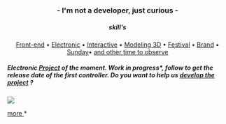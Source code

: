 <h3 align="center">- I'm not a developer, just curious -</h3>

<h5 align=center>skill's</h5>

<p align="center">
  <a href="https://codepen.io/h-lautre">Front-end</a> &bull;
  <a href="https://berru-g.github.io/Make-Play/">Electronic</a> &bull;
  <a href="https://berru-g.github.io/Lego-revisited/">Interactive</a> &bull;
  <a href="https://sketchfab.com/g-leberruyer">Modeling 3D</a> &bull;
  <a href="https://berru-g.github.io/assoberru/">Festival</a> &bull;
  <a href="https://berru-clothing.com">Brand</a> &bull;
  <a href="https://berru-g.github.io/Lego-revisited/">Sunday</a>&bull;
  <a href="https://berru-g.github.io/couteau-adam">and other time to observe</a>
</p>


#####  Electronic [Project](https://github.com/Sercurio/MIDIPots) of the moment. Work in progress*, follow to get the release date of the first controller. Do you want to help us [develop the project](https://github.com/Sercurio/MIDIPots) ?


<a hef="https://github.com/berru-g/github-readme-stats"><img src="https://github-readme-stats.vercel.app/api/top-langs/?username=berru-g&amp;te_color=white&amp;bg_color=#1b1b1b&amp;hide_border=true&amp;title_color=white&amp;custom_title=Favorite-language&amp;langs_count=9&amp;layout=compact"/>

  <a href="https://berru-g.github.io/Make-play-PLAN/">more </a>*
